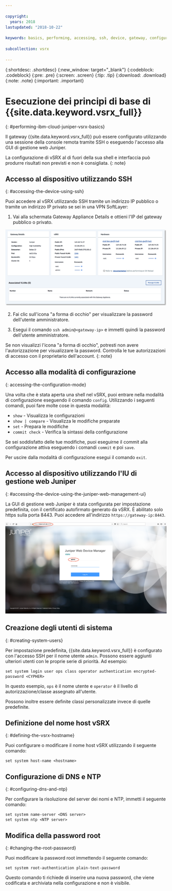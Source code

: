 ```yaml
---

copyright:
  years: 2018
lastupdated: "2018-10-22"

keywords: basics, performing, accessing, ssh, device, gateway, configuration, mode, juniper, ui, dns, htp, password

subcollection: vsrx

---
```


{:shortdesc: .shortdesc}
{:new_window: target="_blank"}
{:codeblock: .codeblock}
{:pre: .pre}
{:screen: .screen}
{:tip: .tip}
{:download: .download}
{:note: .note}
{:important: .important}

# Esecuzione dei principi di base di {{site.data.keyword.vsrx_full}}
{: #performing-ibm-cloud-juniper-vsrx-basics}

Il gateway {{site.data.keyword.vsrx_full}} può essere configurato utilizzando una sessione della console remota tramite SSH o eseguendo l'accesso alla GUI di gestione web Juniper.

La configurazione di vSRX al di fuori della sua shell e interfaccia può produrre risultati non previsti e non è consigliata.
{: note}

## Accesso al dispositivo utilizzando SSH
{: #accessing-the-device-using-ssh}

Puoi accedere al vSRX utilizzando SSH tramite un indirizzo IP pubblico o tramite un indirizzo IP privato se sei in una VPN SoftLayer:

1. Vai alla schermata Gateway Appliance Details e ottieni l'IP del gateway pubblico o privato.

  <img src="images/gw-sa-details.png" alt="disegno" style="width: 700px;"/>

2. Fai clic sull'icona "a forma di occhio" per visualizzare la password dell'utente amministratore.

3. Esegui il comando `ssh admin@<gateway-ip>` e immetti quindi la password dell'utente amministratore.

Se non visualizzi l'icona "a forma di occhio", potresti non avere l'autorizzazione per visualizzare la password. Controlla le tue autorizzazioni di accesso con il proprietario dell'account.
{: note}

## Accesso alla modalità di configurazione
{: accessing-the-configuration-mode}

Una volta che è stata aperta una shell nel vSRX, puoi entrare nella modalità di configurazione eseguendo il comando `config`. Utilizzando i seguenti comandi, puoi fare molte cose in questa modalità:

* `show` - Visualizza le configurazioni  
* `show | compare` - Visualizza le modifiche preparate
* `set` - Prepara le modifiche
* `commit check` - Verifica la sintassi della configurazione

Se sei soddisfatto delle tue modifiche, puoi eseguirne il commit alla configurazione attiva eseguendo i comandi `commit` e poi `save`.  

Per uscire dalla modalità di configurazione esegui il comando `exit`.

## Accesso al dispositivo utilizzando l'IU di gestione web Juniper
{: #accessing-the-device-using-the-juniper-web-management-ui}

La GUI di gestione web Juniper è stata configurata per impostazione predefinita, con il certificato autofirmato generato da vSRX. È abilitato solo https sulla porta 8443. Puoi accedere all'indirizzo `https://gateway-ip:8443`.

![Dettagli HA applicazione gateway](images/vSRX-webui.png)

## Creazione degli utenti di sistema
{: #creating-system-users}

Per impostazione predefinita, {{site.data.keyword.vsrx_full}} è configurato con l'accesso SSH per il nome utente `admin`. Possono essere aggiunti ulteriori utenti con le proprie serie di priorità. Ad esempio:

```
set system login user ops class operator authentication encrypted-password <CYPHER>
```

In questo esempio, `ops` è il nome utente e `operator` è il livello di autorizzazione/classe assegnato all'utente.

Possono inoltre essere definite classi personalizzate invece di quelle predefinite.

## Definizione del nome host vSRX
{: #defining-the-vsrx-hostname}

Puoi configurare o modificare il nome host vSRX utilizzando il seguente comando:

```
set system host-name <hostname>
```

## Configurazione di DNS e NTP
{: #configuring-dns-and-ntp}

Per configurare la risoluzione del server dei nomi e NTP, immetti il seguente comando:

```
set system name-server <DNS server>
set system ntp <NTP server>
```

## Modifica della password root
{: #changing-the-root-password}

Puoi modificare la password root immettendo il seguente comando:

```
set system root-authentication plain-text-password
```

Questo comando ti richiede di inserire una nuova password, che viene codificata e archiviata nella configurazione e non è visibile.
